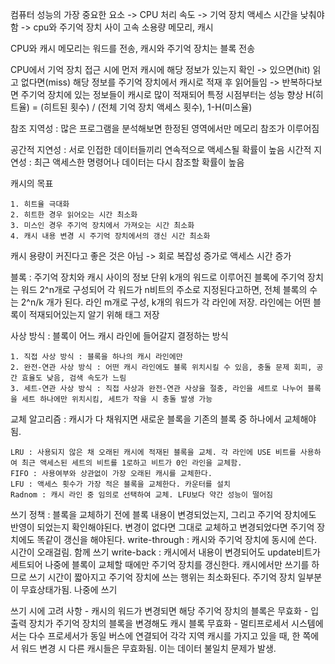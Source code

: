 컴퓨터 성능의 가장 중요한 요소 -> CPU 처리 속도 -> 기억 장치 액세스 시간을 낮춰야함 -> cpu와 주기억 장치 사이 고속 소용량 메모리, 캐시

CPU와 캐시 메모리는 워드를 전송, 캐시와 주기억 장치는 블록 전송

CPU에서 기억 장치 접근 시에 먼저 캐시에 해당 정보가 있는지 확인 -> 있으면(hit) 읽고 없다면(miss) 해당 정보를 주기억 장치에서 캐시로 적재 후 읽어들임 -> 반복하다보면 주기억 장치에 있는 정보들이 캐시로 많이 적재되어 특정 시점부터는 성능 향상
H(히트율) = (히트된 횟수) / (전체 기억 장치 액세스 횟수), 1-H(미스율)

참조 지역성 : 많은 프로그램을 분석해보면 한정된 영역에서만 메모리 참조가 이루어짐

공간적 지연성 : 서로 인접한 데이터들끼리 연속적으로 액세스될 확률이 높음
시간적 지연성 : 최근 액세스한 명령어나 데이터는 다시 참조할 확률이 높음

캐시의 목표

    1. 히트율 극대화
    2. 히트한 경우 읽어오는 시간 최소화
    3. 미스인 경우 주기억 장치에서 가져오는 시간 최소화
    4. 캐시 내용 변경 시 주기억 장치에서의 갱신 시간 최소화
    
캐시 용량이 커진다고 좋은 것은 아님 -> 회로 복잡성 증가로 액세스 시간 증가

블록 : 주기억 장치와 캐시 사이의 정보 단위
k개의 워드로 이루어진 블록에 주기억 장치는 워드 2^n개로 구성되어 각 워드가 n비트의 주소로 지정된다고하면, 전체 블록의 수는 2^n/k 개가 된다. 라인 m개로 구성, k개의 워드가 각 라인에 저장. 라인에는 어떤 블록이 적재되어있는지 알기 위해 태그 저장

사상 방식 : 블록이 어느 캐시 라인에 들어갈지 결정하는 방식

    1. 직접 사상 방식 : 블록을 하나의 캐시 라인에만
    2. 완전-연관 사상 방식 : 어떤 캐시 라인에도 블록 위치시킬 수 있음, 충돌 문제 회피, 공간 효율도 낮음, 검색 속도가 느림
    3. 세트-연관 사상 방식 : 직접 사상과 완전-연관 사상을 절충, 라인을 세트로 나누어 블록을 세트 하나에만 위치시킴, 세트가 작을 시 충돌 발생 가능

교체 알고리즘 : 캐시가 다 채워지면 새로운 블록을 기존의 블록 중 하나에서 교체해야됨.

    LRU : 사용되지 않은 채 오래된 캐시에 적재된 블록을 교체. 각 라인에 USE 비트를 사용하여 최근 액세스된 세트의 비트를 1로하고 비트가 0인 라인을 교체함.
    FIFO : 사용여부와 상관없이 가장 오래된 캐시를 교체한다.
    LFU : 액세스 횟수가 가장 적은 블록을 교체한다. 카운터를 설치
    Radnom : 캐시 라인 중 임의로 선택하여 교체. LFU보다 약간 성능이 떨어짐

쓰기 정책 : 블록을 교체하기 전에 블록 내용이 변경되었는지, 그리고 주기억 장치에도 반영이 되었는지 확인해야된다.
변경이 없다면 그대로 교체하고 변경되었다면 주기억 장치에도 똑같이 갱신을 해야된다.
    write-through : 캐시와 주기억 장치에 동시에 쓴다. 시간이 오래걸림. 함께 쓰기
    write-back : 캐시에서 내용이 변경되어도 update비트가 세트되어 나중에 블록이 교체할 때에만 주기억 장치를 갱신한다.
    캐시에서만 쓰기를 하므로 쓰기 시간이 짧아지고 주기억 장치에 쓰는 행위는 최소화된다. 주기억 장치 일부분이 무효상태가됨. 나중에 쓰기

쓰기 시에 고려 사항
    - 캐시의 워드가 변경되면 해당 주기억 장치의 블록은 무효화
    - 입출력 장치가 주기억 장치의 블록을 변경해도 캐시 블록 무효화
    - 멀티프로세서 시스템에서는 다수 프로세서가 동일 버스에 연결되어 각각 지역 캐시를 가지고 있을 때, 한 쪽에서 워드 변경 시 다른 캐시들은 무효화됨. 이는 데이터 불일치 문제가 발생.


